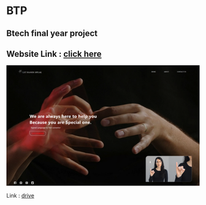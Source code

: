 # BTP

## Btech final year project

## Website Link : <a href="https://adarshn7.github.io/BTech-project/" target="_blank">click here</a>

<img src="assets/img/website.png" alt="logo" class="logo">


Link : <a href="https://docs.google.com/presentation/d/1rEd_MhNLNLfEPtCYTaKKnsSxOme6SJP1/edit?usp=sharing&ouid=117090809044003665846&rtpof=true&sd=true" target="_blank">drive</a>
